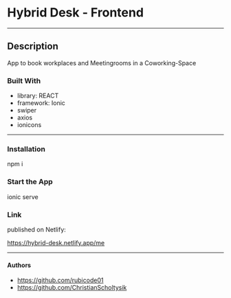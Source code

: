 # Hybrid Desk - Frontend


------------


## Description
App to book workplaces and Meetingrooms in a Coworking-Space

### Built With
- library: REACT
- framework: Ionic
- swiper
- axios
- ionicons

------------


### Installation
npm i 


### Start the App
ionic serve


### Link
published on Netlify:

https://hybrid-desk.netlify.app/me

------------


#### Authors

- https://github.com/rubicode01
- https://github.com/ChristianScholtysik
